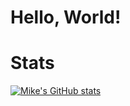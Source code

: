 # Hello, World! 

# Stats 

[![Mike's GitHub stats](https://github-readme-stats.vercel.app/api?username=miketsukerman)](https://github.com/anuraghazra/github-readme-stats)
